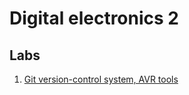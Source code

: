 # Digital electronics 2

## Labs
1. [Git version-control system, AVR tools](labs/01/LAB1_BLINK_ARDUINO/test/README.md)